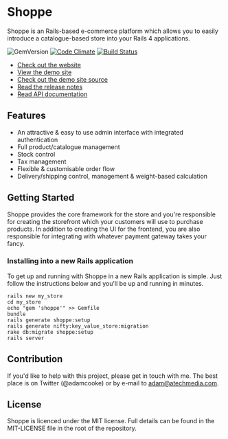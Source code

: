 # Shoppe

Shoppe is an Rails-based e-commerce platform which allows you to easily introduce a
catalogue-based store into your Rails 4 applications. 

![GemVersion](https://badge.fury.io/rb/shoppe.png)
[![Code Climate](https://codeclimate.com/github/tryshoppe/core/badges/gpa.svg)](https://codeclimate.com/github/tryshoppe/core)
[![Build Status](https://travis-ci.org/tryshoppe/shoppe.svg?branch=master)](https://travis-ci.org/tryshoppe/shoppe)

* [Check out the website](http://tryshoppe.com)
* [View the demo site](http://demo.tryshoppe.com)
* [Check out the demo site source](http://github.com/tryshoppe/example-store)
* [Read the release notes](https://github.com/tryshoppe/core/blob/master/CHANGELOG.md)
* [Read API documentation](http://api.tryshoppe.com)

## Features

* An attractive & easy to use admin interface with integrated authentication
* Full product/catalogue management
* Stock control
* Tax management
* Flexible & customisable order flow
* Delivery/shipping control, management & weight-based calculation

## Getting Started

Shoppe provides the core framework for the store and you're responsible for creating
the storefront which your customers will use to purchase products. In addition to
creating the UI for the frontend, you are also responsible for integrating with whatever
payment gateway takes your fancy.

### Installing into a new Rails application

To get up and running with Shoppe in a new Rails application is simple. Just follow the
instructions below and you'll be up and running in minutes.

    rails new my_store
    cd my_store
    echo "gem 'shoppe'" >> Gemfile
    bundle
    rails generate shoppe:setup
    rails generate nifty:key_value_store:migration
    rake db:migrate shoppe:setup
    rails server

## Contribution

If you'd like to help with this project, please get in touch with me. The best place is on
Twitter (@adamcooke) or by e-mail to adam@atechmedia.com.

## License

Shoppe is licenced under the MIT license. Full details can be found in the MIT-LICENSE
file in the root of the repository.
